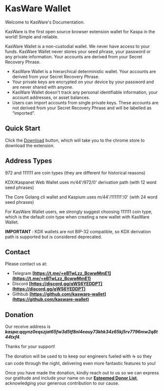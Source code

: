 # KasWare Wallet
Welcome to KasWare's Documentation.

KasWare is the first open source browser extension wallet for Kaspa in the world! Simple and reliable.

KasWare Wallet is a non-custodial wallet. We never have access to your funds. KasWare Wallet never stores your seed phrase, your password or any private information. Your accounts are derived from your Secret Recovery Phrase.

- KasWare Wallet is a hierarchical deterministic wallet. Your accounts are derived from your Secret Recovery Phrase.
- Your private keys are encrypted on your device by your password and are never shared with anyone.
- KasWare Wallet doesn't track any personal identifiable information, your account addresses, or asset balances.
- Users can import accounts from single private keys. These accounts are not derived from your Secret Recovery Phrase and will be labelled as “imported”.
## Quick Start
Click the [Download](https://chrome.google.com/webstore/detail/hklhheigdmpoolooomdihmhlpjjdbklf) button, which will take you to the chrome store to download the extension. 
## Address Types
972 and 111111 are coin types (they are different for historical reasons)

KDX/Kaspanet Web Wallet uses m/44'/972/0' derivation path (with 12 word seed phrases)

The Core Golang cli wallet and Kaspium uses m/44'/111111'/0' (with 24 word seed phrases)

For KasWare Wallet users, we strongly suggest choosing 111111 coin type, which is the default coin type when creating a new wallet with KasWare Wallet.

**IMPORTANT** : KDX wallets are not BIP-32 compatible, so KDX derivation path is supported but is considered deprecated.
## Contact
Please contact us at:
- Telegram **[https://t.me/+eBTwLzz_BcwwMmE1](https://t.me/+eBTwLzz_BcwwMmE1)**
- Discord **[https://discord.gg/qWS6YEDDPT](https://discord.gg/qWS6YEDDPT)**
- Githbub **[https://github.com/kasware-wallet](https://github.com/kasware-wallet)**
## Donation
Our receive address is ***kaspa:qqynz0eqszjat65fw3d5tf8nl4eauy73khk34z65kj5rv7796mw2q8t44txf4***.

Thanks for your support!

The donation will be used to to keep our engineers fueled with ☕ so they can code through the night, delivering even more fantastic features to you!

Once you have made the donation, kindly reach out to us so we can express our gratitude and include your name on our **[Esteemed Donor List](./esteemed-donor-list.md)**, acknowledging your generous contribution to our cause.